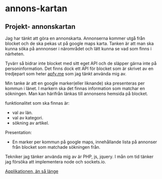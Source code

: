 annons-kartan
=============
<h2>Projekt- annonskartan</h2>

<p>
Jag har tänkt att göra en annonskarta. Annonserna kommer utgå från blocket och de ska pekas ut på google maps karta.
Tanken är att man ska kunna söka på annnonser i närområdet och lätt kunna se vad som finns i närheten.
</p>
<p>
Tyvärr så bidrar inte blocket med sitt eget API och de släpper gärna inte på personinformation.
Det finns dock ett API för blocket som är skrivet av en tredjepart som heter <a href="http://www.apfy.me/api/www.blocket.se/burken/">apfy.me</a> som jag tänkt använda mig av.
</p>
<p>
Min tanke är att en google marker(eller liknande) ska presenteras per kommun i länet. I markern ska det finnas information som matchar en sökningen. Man kan härifrån länkas till annonsens hemsida på blocket.
</p>
<p>
funktionalitet som ska finnas är:
<ul>
<li>val av län.</li>
<li>val av kategori.</li>
<li>sökning av artikel.</li>
</ul>
Presentation:
<ul>
<li>En marker per kommun på google maps, innehållande lista på annonser från blocket som matchade sökningen från.</li>
</ul>
</p>
<p>
Tekniker jag tänker använda mig av är PHP, js, jquery.
I mån om tid tänker jag försöka att implementera node och sockets.io.
</p>

<a href="http://eerie.se/ProjektMashup/">Applikationen, än så länge</a>
